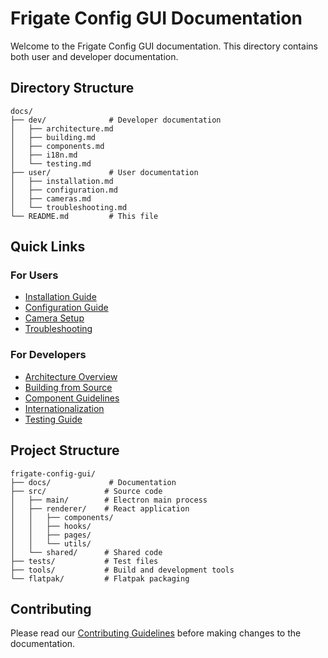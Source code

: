 # Frigate Config GUI Documentation

Welcome to the Frigate Config GUI documentation. This directory contains both user and developer documentation.

## Directory Structure

```
docs/
├── dev/              # Developer documentation
│   ├── architecture.md
│   ├── building.md
│   ├── components.md
│   ├── i18n.md
│   └── testing.md
├── user/             # User documentation
│   ├── installation.md
│   ├── configuration.md
│   ├── cameras.md
│   └── troubleshooting.md
└── README.md         # This file
```

## Quick Links

### For Users
- [Installation Guide](user/installation.md)
- [Configuration Guide](user/configuration.md)
- [Camera Setup](user/cameras.md)
- [Troubleshooting](user/troubleshooting.md)

### For Developers
- [Architecture Overview](dev/architecture.md)
- [Building from Source](dev/building.md)
- [Component Guidelines](dev/components.md)
- [Internationalization](dev/i18n.md)
- [Testing Guide](dev/testing.md)

## Project Structure

```
frigate-config-gui/
├── docs/             # Documentation
├── src/             # Source code
│   ├── main/        # Electron main process
│   ├── renderer/    # React application
│   │   ├── components/
│   │   ├── hooks/
│   │   ├── pages/
│   │   └── utils/
│   └── shared/      # Shared code
├── tests/           # Test files
├── tools/           # Build and development tools
└── flatpak/         # Flatpak packaging
```

## Contributing

Please read our [Contributing Guidelines](../CONTRIBUTING.md) before making changes to the documentation.